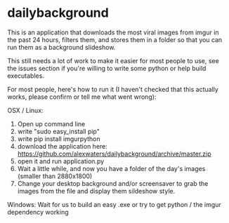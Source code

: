 dailybackground
===============
This is an application that downloads the most viral images from imgur in the past 24 hours, filters them, and stores them in a folder so that you can run them as a background slideshow.

This still needs a lot of work to make it easier for most people to use, see the issues section if you're willing to write some python or help build executables.

For most people, here's how to run it (I haven't checked that this actually works, please confirm or tell me what went wrong):

OSX / Linux:
1. Open up command line
2. write "sudo easy_install pip"
3. write pip install imgurpython
4. download the application here: https://github.com/alexwaters/dailybackground/archive/master.zip
5. open it and run application.py
6. Wait a little while, and now you have a folder of the day's images (smaller than 2880x1800)
7. Change your desktop background and/or screensaver to grab the images from the file and display them sildeshow style.

Windows:
Wait for us to build an easy .exe or try to get python / the imgur dependency working
